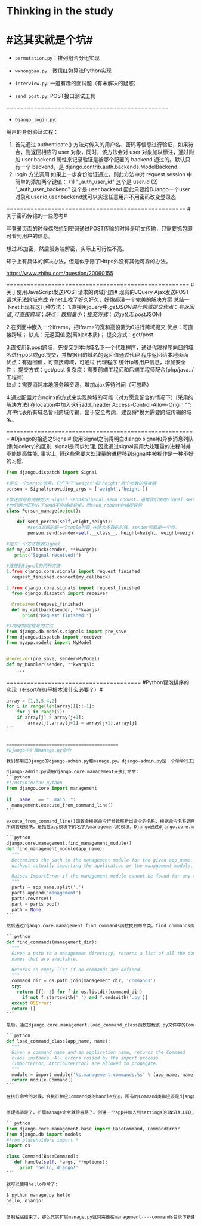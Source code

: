 ﻿# Thinking in the study #
#这其实就是个坑#
===============================================

- `permutation.py`：排列组合分组实现

- `wxhongbao.py`：微信红包算法Python实现

- `interview.py`: 一道有趣的面试题（有未解决的疑惑）

- `send_post.py`: POST接口测试工具


===============================================
- `Django_login.py`:

用户的身份验证过程：
1. 首先通过 authenticate() 方法对传入的用户名、密码等信息进行验证，如果符合，则返回相应的 user 对象，同时，该方法会对 user 对象加以标注，通过附加 user.backend 属性来记录验证是被哪个配置的 backend 通过的。默认只有一个 backend，是 django.contrib.auth.backends.ModelBackend.
2. login 方法调用
    如果上一步身份验证通过，则此方法中对 request.session 中简单的添加两个键值：
    (1) "_auth_user_id"  这个是 user.id
    (2) "_auth_user_backend" 这个是 user.backend
因此只要给DJango一个user对象和user.id,user.backend就可以实现任意用户不用密码改变登录态



====================================================
#关于密码传输的一些思考#

写登录页面的时候偶然想到密码通过POST传输的时候是明文传输，只需要抓包即可看到用户的信息。

想过JS加密，然后服务端解密，实际上可行性不高。

知乎上有具体的解决办法，但是似乎除了Https外没有其他可靠的办法。

https://www.zhihu.com/question/20060155


=====================================================
#关于使用JavaScript发送POST请求的跨域问题#
现有的JQuery Ajax发送POST请求无法跨域完成
在net上找了好久好久，好像都没一个完美的解决方案
总结一下net上现有这几种方法：
1.直接用jquery中$.getJSON进行跨域提交
          优点：有返回值,可直接跨域；
          缺点：数据量小；
          提交方式：仅get (无$.postJSON)

2.在页面中嵌入一个iframe，把iframe的宽和高设置为0进行跨域提交
           优点：可直接跨域；
           缺点：无返回值(脱离ajax本质)；
          提交方式：get/post

3.直接用$.post跨域，先提交到本地域名下一个代理程序，通过代理程序向目的域名进行post或get提交，并根据目的域名的返回值通过代理 程序返回给本地页面
          优点：有返回值，可直接跨域，可通过 代理程序 统计ip等用户信息，增加安全性；
          提交方式：get/post
          复杂度：需要前端工程师和后端工程师配合(php/java../工程师)  
           缺点：需要消耗本地服务器资源，增加ajax等待时间（可忽略）

4.通过配置对方nginx的方式来实现跨域的可能（对方愿意配合的情况下）[采用的解决方法]
在location中加入这行add_header Access-Control-Allow-Origin "*";
其中*代表所有域名皆可跨域传输，出于安全考虑，建议将*换为需要跨域传输的域名。


=======================================================
#Django的拾遗之Signal#
使用Signal之前得明白django signal和异步消息列队(例如celery)的区别. signal是同步处理, 因此通过signal调用大处理量的进程时并不能提高性能. 事实上, 将这些需要大处理量的进程移到signal中被视作是一种不好的习惯.
```python
from django.dispatch import Signal 

#定义一个person信号，它产生了"weight"和"height"两个参数的接收器
person = Signal(providing_args = ['weight','height'])

#发送信号有两种方法,Signal.send和Siganal.send_robust，通常我们使用Signal.send
#他们俩的区别在于send不会捕捉异常，而send_robust会捕捉异常
class Person_manage(object):
	...
	def send_person(self,weight,height):
		#send返回的是一个tuple列表,在绝大多数的时候，sender后面是一个类。		
		person.send(sender=self.__class__, height=height, weight=weight)
		
#定义一个方法接收Signal
def my_callback(sender, **kwargs):
   print("Signal received!")

#连接到Signal的两种方法
1.from django.core.signals import request_finished
  request_finished.connect(my_callback)

2.from django.core.signals import request_finished
  from django.dispatch import receiver

  @receiver(request_finished)
  def my_callback(sender, **kwargs):
      print("Request finished!")

#只接收指定信号的方法
from django.db.models.signals import pre_save
from django.dispatch import receiver
from myapp.models import MyModel


@receiver(pre_save, sender=MyModel)
def my_handler(sender, **kwargs):
    ...

```


=======================================
#Python冒泡排序的实现（有sort在似乎根本没什么必要？）#
````python
array = [1,3,5,4,2]
for i in range(len(array))[::-1]:
    for j in range(i):
	if array[j] > array[j+1]:
	    array[j],array[j+1] = array[j+1],array[j]
```


==========================================
#Django中扩展manage.py命令

我们都用过Django的django-admin.py和manage.py。django-admin.py是一个命令行工具，可以执行一些管理任务，比如创建Django项目。而manage.py是在创建每个Django project时自动添加在项目目录下的，只是对manage.py的一个简单包装，其功能是将Django project放到sys.path目录中，同时设置DJANGO_SETTINGS_MODULE环境变量为当前project的setting.py文件。

django-admin.py调用django.core.management来执行命令:
```python
#!/usr/bin/env python
from django.core import management
  
if __name__ == "__main__":
  management.execute_from_command_line()
```

excute_from_command_line()函数会根据命令行参数解析出命令的名称，根据命令名称调用相应的Command执行命令。Command位于各个管理模块的commands模块下面。
所谓管理模块，是指在app模块下的名字为management的模块。Django通过django.core.management.find_management_module函数发现"管理模块":

```python
django.core.management.find_management_module()
def find_management_module(app_name):
  """
  Determines the path to the management module for the given app_name,
  without actually importing the application or the management module.

  Raises ImportError if the management module cannot be found for any reason.
  """
  parts = app_name.split('.')
  parts.append('management')
  parts.reverse()
  part = parts.pop()
  path = None
```

然后通过django.core.management.find_commands函数找到命令类。find_commands函数会在管理模块下查找.py文件，并将.py文件的名称匹配到命令名称:

```python
def find_commands(management_dir):
  """
  Given a path to a management directory, returns a list of all the command
  names that are available.

  Returns an empty list if no commands are defined.
  """
  command_dir = os.path.join(management_dir, 'commands')
  try:
    return [f[:-3] for f in os.listdir(command_dir)
      if not f.startswith('_') and f.endswith('.py')]
  except OSError:
  return []
```

最后，通过django.core.management.load_command_class函数加载该.py文件中的Command类:

```python
def load_command_class(app_name, name):
  """
  Given a command name and an application name, returns the Command
  class instance. All errors raised by the import process
  (ImportError, AttributeError) are allowed to propagate.
  """
  module = import_module('%s.management.commands.%s' % (app_name, name))
  return module.Command()
```

在执行命令的时候，会执行相应Command类的handle方法。所有的Command类都应该是django.core.management.base.BaseCommand的直接或间接子类。


原理搞清楚了，扩展manage命令就很容易了。创建一个app并加入到settings的INSTALLED_APPS中，在该app下面创建management.commands模块，并创建hello.py文件:

```python
from django.core.management.base import BaseCommand, CommandError
from django.db import models
#from placeholders import *
import os
  
class Command(BaseCommand):
   def handle(self, *args, **options):
     print 'hello, django!'
```

就可以使用hello命令了:
```
$ python manage.py hello
hello, django!
```

复制粘贴结束了，那么其实扩展manage.py就只需要在management----commands目录下新建文件夹并引入basecommands即可。